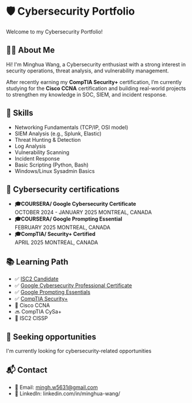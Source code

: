 # 🛡️ Cybersecurity Portfolio
Welcome to my Cybersecurity Portfolio! 


## 👨‍💻 About Me
 Hi! I'm Minghua Wang, a Cybersecurity enthusiast with a strong interest in security operations, threat analysis, and vulnerability management.

After recently earning my **CompTIA Security+** certification, I’m currently studying for the **Cisco CCNA** certification and building real-world projects to strengthen my knowledge in SOC, SIEM, and incident response.

## 🧠 Skills

- Networking Fundamentals (TCP/IP, OSI model)
- SIEM Analysis (e.g., Splunk, Elastic)
- Threat Hunting & Detection
- Log Analysis
- Vulnerability Scanning
- Incident Response
- Basic Scripting (Python, Bash)
- Windows/Linux Sysadmin Basics


## 📜 Cybersecurity certifications
* **🎓COURSERA/ Google Cybersecurity Certificate** <br>
OCTOBER 2024 - JANUARY 2025 MONTREAL, CANADA
* **🎓COURSERA/ Google Prompting Essential** <br>
FEBRUARY 2025 MONTREAL, CANADA
* **🎓CompTIA/ Security+ Certified** <br>
APRIL 2025 MONTREAL, CANADA

## 📚 Learning Path

- ✅ [ISC2 Candidate](https://www.credly.com/badges/c39380fa-380e-410a-ac76-de20f6585e93)
- ✅ [Google Cybersecurity Professional Certificate](https://www.credly.com/badges/34b4a7b9-d93d-4b3c-abf5-4e5dbd4e512a)
- ✅ [Google Prompting Essentials](https://www.credly.com/badges/d2c07f36-04a2-4854-ad34-a5a267a611b1)
- ✅ [CompTIA Security+](https://www.credly.com/badges/e8350611-3ad3-4d7e-a4dd-14e614bcd99a)
- 🚧 Cisco CCNA
- 🔜 CompTIA CySa+
- :dart: ISC2 CISSP

## :speech_balloon: Seeking opportunities
I'm currently looking for cybersecurity-related opportunities

## 📬 Contact
- 📧 Email: mingh.w5631@gmail.com
- 💼 LinkedIn: linkedin.com/in/minghua-wang/

